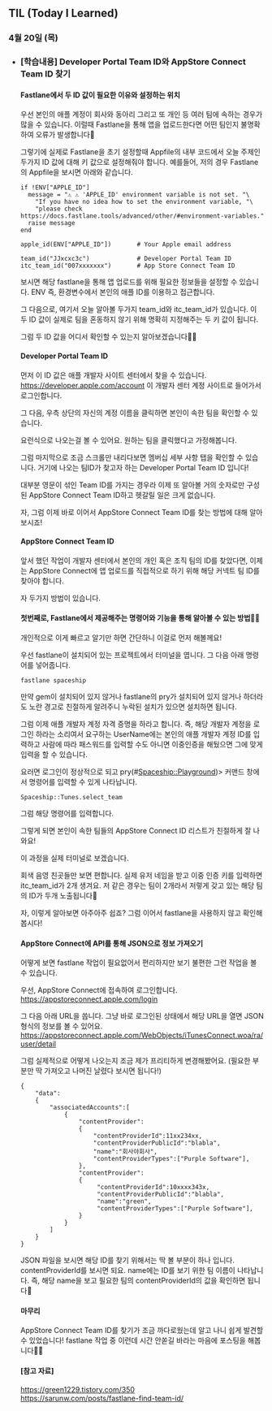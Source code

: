 ## TIL (Today I Learned)

### 4월 20일 (목)    

- ### [학습내용] Developer Portal Team ID와 AppStore Connect Team ID 찾기
    #### Fastlane에서 두 ID 값이 필요한 이유와 설정하는 위치

    우선 본인의 애플 계정이 회사와 동아리 그리고 또 개인 등 여러 팀에 속하는 경우가 많을 수 있습니다.
    이럴때 Fastlane을 통해 앱을 업로드한다면 어떤 팀인지 불명확하여 오류가 발생합니다🥹

    그렇기에 실제로 Fastlane을 초기 설정할때 Appfile의 내부 코드에서 오늘 주제인 두가지 ID 값에 대해 키 값으로 설정해줘야 합니다.
    예를들어, 저의 경우 Fastlane의 Appfile을 보시면 아래와 같습니다.
    ```
    if !ENV["APPLE_ID"]
      message = "⚠️ ⚠️ 'APPLE_ID' environment variable is not set. "\
        "If you have no idea how to set the environment variable, "\
        "please check https://docs.fastlane.tools/advanced/other/#environment-variables."
      raise message
    end

    apple_id(ENV["APPLE_ID"])       # Your Apple email address

    team_id("JJxcxc3c")             # Developer Portal Team ID
    itc_team_id("007xxxxxxx")       # App Store Connect Team ID
    ```
    보시면 해당 fastlane을 통해 앱 업로드를 위해 필요한 정보들을 설정할 수 있습니다.
    ENV 즉, 환경변수에서 본인의 애플 ID를 이용하고 접근합니다.

    그 다음으로, 여기서 오늘 알아볼 두가지 team_id와 itc_team_id가 있습니다.
    이 두 ID 값이 실제로 팀을 혼동하지 않기 위해 명확히 지정해주는 두 키 값이 됩니다.

    그럼 두 ID 값을 어디서 확인할 수 있는지 알아보겠습니다🕺🏻

    #### Developer Portal Team ID

    먼저 이 ID 값은 애플 개발자 사이트 센터에서 찾을 수 있습니다.
    https://developer.apple.com/account
    이 개발자 센터 계정 사이트로 들어가서 로그인합니다.

    그 다음, 우측 상단의 자신의 계정 이름을 클릭하면 본인이 속한 팀을 확인할 수 있습니다.

    요런식으로 나오는걸 볼 수 있어요.
    원하는 팀을 클릭했다고 가정해봅니다.

    그럼 마지막으로 조금 스크롤만 내리다보면 멤버십 세부 사항 탭을 확인할 수 있습니다.
    거기에 나오는 팀ID가 찾고자 하는 Developer Portal Team ID 입니다!

    대부분 영문이 섞인 Team ID를 가지는 경우라 이제 또 알아볼 거의 숫자로만 구성된 AppStore Connect Team ID하고 헷갈릴 일은 크게 없습니다.

    자, 그럼 이제 바로 이어서 AppStore Connect Team ID를 찾는 방법에 대해 알아보시죠!

    #### AppStore Connect Team ID

    앞서 했던 작업이 개발자 센터에서 본인의 개인 혹은 조직 팀의 ID를 찾았다면, 이제는 AppStore Connect에 앱 업로드를 직접적으로 하기 위해 해당 커넥트 팀 ID를 찾아야 합니다.

    자 두가지 방법이 있습니다.

    #### 첫번째로, Fastlane에서 제공해주는 명령어와 기능을 통해 알아볼 수 있는 방법🙋🏻

    개인적으로 이게 빠르고 알기만 하면 간단하니 이걸로 먼저 해볼께요!

    우선 fastlane이 설치되어 있는 프로젝트에서 터미널을 엽니다.
    그 다음 아래 명령어를 넣어줍니다.
    ```
    fastlane spaceship
    ```
    만약 gem이 설치되어 있지 않거나 fastlane의 pry가 설치되어 있지 않거나 하더라도 노란 경고로 친절하게 알려주니 누락된 설치가 있으면 설치하면 됩니다.

    그럼 이제 애플 개발자 계정 자격 증명을 하라고 합니다.
    즉, 해당 개발자 계정을 로그인 하라는 소리여서 요구하는 UserName에는 본인의 애플 개발자 계정 ID를 입력하고 사람에 따라 패스워드를 입력할 수도 아니면 이중인증을 해뒀으면 그에 맞게 입력을 할 수 있습니다.

    요러면 로그인이 정상적으로 되고 pry(#<Spaceship::Playground>)> 커맨드 창에서 명령어를 입력할 수 있게 나타납니다.
    ```
    Spaceship::Tunes.select_team
    ```
    그럼 해당 명령어를 입력합니다.

    그렇게 되면 본인이 속한 팀들의 AppStore Connect ID 리스트가 친절하게 잘 나와요!

    이 과정을 실제 터미널로 보겠습니다.

    회색 음영 친곳들만 보면 편합니다.
    실제 유저 네임을 받고 이중 인증 키를 입력하면 itc_team_id가 2개 생겨요.
    저 같은 경우는 팀이 2개라서 저렇게 갖고 있는 해당 팀의 ID가 두개 노출됩니다🙌

    자, 이렇게 알아보면 아주아주 쉽죠? 그럼 이어서 fastlane을 사용하지 않고 확인해봅시다!

    #### AppStore Connect에 API를 통해 JSON으로 정보 가져오기

    어떻게 보면 fastlane 작업이 필요없어서 편리하지만 보기 불편한 그런 작업을 볼 수 있습니다.

    우선, AppStore Connect에 접속하여 로그인합니다.
    https://appstoreconnect.apple.com/login

    그 다음 아래 URL을 쏩니다.
    그냥 바로 로그인된 상태에서 해당 URL을 열면 JSON 형식의 정보를 볼 수 있어요.
    https://appstoreconnect.apple.com/WebObjects/iTunesConnect.woa/ra/user/detail

    그럼 실제적으로 어떻게 나오는지 조금 제가 프리티하게 변경해봤어요.
    (필요한 부분만 딱 가져오고 나머진 날렸다 보시면 됩니다!)
    ```
    {
        "data":
        {
            "associatedAccounts":[
                {
                    "contentProvider":
                    {
                        "contentProviderId":11xx234xx,
                        "contentProviderPublicId":"blabla",
                        "name":"회사야회사",
                        "contentProviderTypes":["Purple Software"],
                    },
                    "contentProvider":
                    {
                         "contentProviderId":10xxxx343x,
                         "contentProviderPublicId":"blabla",
                         "name":"green",
                         "contentProviderTypes":["Purple Software"],
                    }
                }
            ]
        }
    }
    ```
    JSON 파일을 보시면 해당 ID를 찾기 위해서는 딱 볼 부분이 하나 입니다.
    contentProviderId를 보시면 되요.
    name에는 ID를 보기 위한 팀 이름이 나타납니다.
    즉, 해당 name을 보고 필요한 팀의 contentProviderId의 값을 확인하면 됩니다🙌

    #### 마무리

    AppStore Connect Team ID를 찾기가 조금 까다로웠는데 알고 나니 쉽게 발견할 수 있었습니다!
    fastlane 작업 중 이런데 시간 안쏟길 바라는 마음에 포스팅을 해봅니다🙏🏻

    #### [참고 자료]   
    https://green1229.tistory.com/350    
    https://sarunw.com/posts/fastlane-find-team-id/